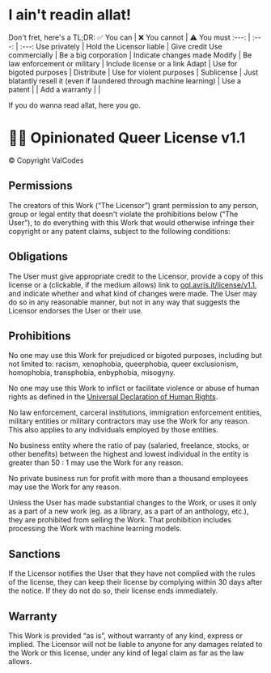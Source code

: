 # I ain't readin allat!
Don't fret, here's a TL;DR:
✅ You can        | ❌ You cannot                                                        | ⚠️ You must
:---:             | :---:                                                                 | :---:
Use privately     | Hold the Licensor liable                                              | Give credit
Use commercially  | Be a big corporation                                                  | Indicate changes made
Modify            | Be law enforcement or military                                        | Include license or a link
Adapt             | Use for bigoted purposes                                              |
Distribute        | Use for violent purposes                                              |
Sublicense        | Just blatantly resell it (even if laundered through machine learning) |
Use a patent      |                                                                       |
Add a warranty    |                                                                       |

If you do wanna read allat, here you go.

# 🏳️‍🌈 Opinionated Queer License v1.1
© Copyright ValCodes

## Permissions
The creators of this Work (“The Licensor”) grant permission to any person, group or legal entity that doesn't violate the prohibitions below (“The User”), to do everything with this Work that would otherwise infringe their copyright or any patent claims, subject to the following conditions:

## Obligations
The User must give appropriate credit to the Licensor, provide a copy of this license or a (clickable, if the medium allows) link to [oql.avris.it/license/v1.1](oql.avris.it/license/v1.1), and indicate whether and what kind of changes were made. The User may do so in any reasonable manner, but not in any way that suggests the Licensor endorses the User or their use.

## Prohibitions
No one may use this Work for prejudiced or bigoted purposes, including but not limited to: racism, xenophobia, queerphobia, queer exclusionism, homophobia, transphobia, enbyphobia, misogyny.

No one may use this Work to inflict or facilitate violence or abuse of human rights as defined in the [Universal Declaration of Human Rights](https://www.un.org/en/about-us/universal-declaration-of-human-rights).

No law enforcement, carceral institutions, immigration enforcement entities, military entities or military contractors may use the Work for any reason. This also applies to any individuals employed by those entities.

No business entity where the ratio of pay (salaried, freelance, stocks, or other benefits) between the highest and lowest individual in the entity is greater than 50 : 1 may use the Work for any reason.

No private business run for profit with more than a thousand employees may use the Work for any reason.

Unless the User has made substantial changes to the Work, or uses it only as a part of a new work (eg. as a library, as a part of an anthology, etc.), they are prohibited from selling the Work. That prohibition includes processing the Work with machine learning models.

## Sanctions
If the Licensor notifies the User that they have not complied with the rules of the license, they can keep their license by complying within 30 days after the notice. If they do not do so, their license ends immediately.

## Warranty
This Work is provided “as is”, without warranty of any kind, express or implied. The Licensor will not be liable to anyone for any damages related to the Work or this license, under any kind of legal claim as far as the law allows.
